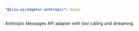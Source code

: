 ```yaml
---
"@sisu-ai/adapter-anthropic": major
---
```


Anthropic Messages API adapter with tool calling and streaming.
